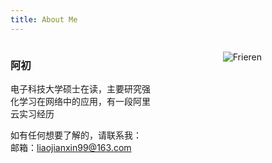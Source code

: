 ```yaml
---
title: About Me
---
```

<div style="display: flex; gap: 1em;">

<div style="flex-basis: 47%; text-align: left;">

### 阿初
电子科技大学硕士在读，主要研究强化学习在网络中的应用，有一段阿里云实习经历

如有任何想要了解的，请联系我：  
邮箱：<liaojianxin99@163.com>

</div>

<div style="flex-basis: 30%; text-align: right;">

![Frieren](/img/Frieren.jpg)

</div>

</div>

<!-- ### Publications

1. **Liao J**, Sun C, Zheng J, et al. Dred: A drl-based energy-efficient data collection scheme for uav-assisted wsns[C]. 2022 IEEE 22nd International Conference on Communication Technology (ICCT), 2022, 846-851.
2. **Liao J**, Sun C, Zheng J, et al. Multi-agent reinforcement learning for backscattering data collection in multi-uav iot[C]. ICC 2024-IEEE International Conference on Communications, 2024,.(Accepted)  
3. Sun C, **Liao J**, Zheng J, et al. Adapter: A drl-based approach to tune routing in wsns[C]. IEEE INFOCOM 2023-IEEE Conference on Computer Communications Workshops (INFOCOM WKSHPS), 2023, 1-6.  
4. Zheng J, Guo X, **Liao J**, et al. MARTO: A multi-agent deep reinforcement learning based online topology optimization scheme for wireless sensor network[C]//2022 IEEE 22nd International Conference on Communication Technology (ICCT). IEEE, 2022: 817-823.
5. Guo, X., Ren, J., Zheng, J., **Liao, J.**, Sun, C., Zhu, H., ... & Wang, W. (2023). Automated penetration testing with fine-grained control through deep reinforcement learning. Journal of Communications and Information Networks, 8(3), 212-220. -->